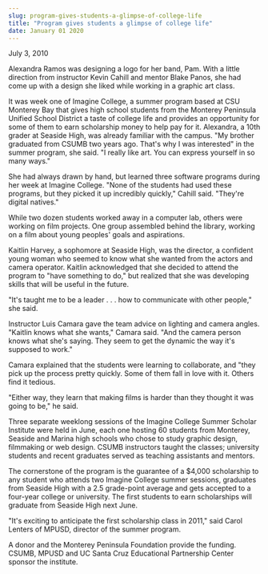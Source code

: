 ```yaml
---
slug: program-gives-students-a-glimpse-of-college-life
title: "Program gives students a glimpse of college life"
date: January 01 2020
---
```


 
<p>July 3, 2010</p>
<p>
  Alexandra Ramos was designing a logo for her band, Pam. With a little
  direction from instructor Kevin Cahill and mentor Blake Panos, she had come up
  with a design she liked while working in a graphic art class.
</p>
<p>
  It was week one of Imagine College, a summer program based at CSU Monterey Bay
  that gives high school students from the Monterey Peninsula Unified School
  District a taste of college life and provides an opportunity for some of them
  to earn scholarship money to help pay for it. Alexandra, a 10th grader at
  Seaside High, was already familiar with the campus. "My brother graduated from
  CSUMB two years ago. That's why I was interested" in the summer program, she
  said. "I really like art. You can express yourself in so many ways."
</p>
<p>
  She had always drawn by hand, but learned three software programs during her
  week at Imagine College. "None of the students had used these programs, but
  they picked it up incredibly quickly," Cahill said. "They're digital natives."
</p>
<p>
  While two dozen students worked away in a computer lab, others were working on
  film projects. One group assembled behind the library, working on a film about
  young peoples' goals and aspirations.
</p>
<p>
  Kaitlin Harvey, a sophomore at Seaside High, was the director, a confident
  young woman who seemed to know what she wanted from the actors and camera
  operator. Kaitlin acknowledged that she decided to attend the program to "have
  something to do," but realized that she was developing skills that will be
  useful in the future.
</p>
<p>
  "It's taught me to be a leader . . . how to communicate with other people,"
  she said.
</p>
<p>
  Instructor Luis Camara gave the team advice on lighting and camera angles.
  "Kaitlin knows what she wants," Camara said. "And the camera person knows what
  she's saying. They seem to get the dynamic the way it's supposed to work."
</p>
<p>
  Camara explained that the students were learning to collaborate, and "they
  pick up the process pretty quickly. Some of them fall in love with it. Others
  find it tedious.
</p>
<p>
  "Either way, they learn that making films is harder than they thought it was
  going to be," he said.
</p>
<p>
  Three separate weeklong sessions of the Imagine College Summer Scholar
  Institute were held in June, each one hosting 60 students from Monterey,
  Seaside and Marina high schools who chose to study graphic design, filmmaking
  or web design. CSUMB instructors taught the classes; university students and
  recent graduates served as teaching assistants and mentors.
</p>
<p>
  The cornerstone of the program is the guarantee of a $4,000 scholarship to any
  student who attends two Imagine College summer sessions, graduates from
  Seaside High with a 2.5 grade-point average and gets accepted to a four-year
  college or university. The first students to earn scholarships will graduate
  from Seaside High next June.
</p>
<p>
  "It's exciting to anticipate the first scholarship class in 2011," said Carol
  Lenters of MPUSD, director of the summer program.
</p>
<p>
  A donor and the Monterey Peninsula Foundation provide the funding. CSUMB,
  MPUSD and UC Santa Cruz Educational Partnership Center sponsor the institute.
</p>
<p></p>
<p></p>
<p></p>
<p></p>
<p></p>
 
